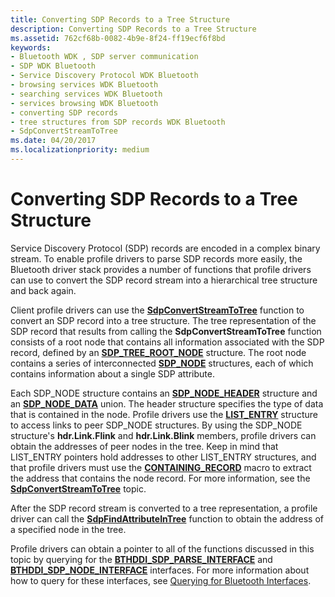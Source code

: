 ```yaml
---
title: Converting SDP Records to a Tree Structure
description: Converting SDP Records to a Tree Structure
ms.assetid: 762cf68b-0082-4b9e-8f24-ff19ecf6f8bd
keywords:
- Bluetooth WDK , SDP server communication
- SDP WDK Bluetooth
- Service Discovery Protocol WDK Bluetooth
- browsing services WDK Bluetooth
- searching services WDK Bluetooth
- services browsing WDK Bluetooth
- converting SDP records
- tree structures from SDP records WDK Bluetooth
- SdpConvertStreamToTree
ms.date: 04/20/2017
ms.localizationpriority: medium
---
```


# Converting SDP Records to a Tree Structure


Service Discovery Protocol (SDP) records are encoded in a complex binary stream. To enable profile drivers to parse SDP records more easily, the Bluetooth driver stack provides a number of functions that profile drivers can use to convert the SDP record stream into a hierarchical tree structure and back again.

Client profile drivers can use the [**SdpConvertStreamToTree**](https://msdn.microsoft.com/library/windows/hardware/ff536794) function to convert an SDP record into a tree structure. The tree representation of the SDP record that results from calling the **SdpConvertStreamToTree** function consists of a root node that contains all information associated with the SDP record, defined by an [**SDP\_TREE\_ROOT\_NODE**](https://msdn.microsoft.com/library/windows/hardware/ff536851) structure. The root node contains a series of interconnected [**SDP\_NODE**](https://msdn.microsoft.com/library/windows/hardware/ff536848) structures, each of which contains information about a single SDP attribute.

Each SDP\_NODE structure contains an [**SDP\_NODE\_HEADER**](https://msdn.microsoft.com/library/windows/hardware/ff536850) structure and an [**SDP\_NODE\_DATA**](https://msdn.microsoft.com/library/windows/hardware/ff536849) union. The header structure specifies the type of data that is contained in the node. Profile drivers use the [**LIST\_ENTRY**](https://msdn.microsoft.com/library/windows/hardware/ff554296) structure to access links to peer SDP\_NODE structures. By using the SDP\_NODE structure's **hdr.Link.Flink** and **hdr.Link.Blink** members, profile drivers can obtain the addresses of peer nodes in the tree. Keep in mind that LIST\_ENTRY pointers hold addresses to other LIST\_ENTRY structures, and that profile drivers must use the [**CONTAINING\_RECORD**](https://msdn.microsoft.com/library/windows/hardware/ff542043) macro to extract the address that contains the node record. For more information, see the [**SdpConvertStreamToTree**](https://msdn.microsoft.com/library/windows/hardware/ff536794) topic.

After the SDP record stream is converted to a tree representation, a profile driver can call the [**SdpFindAttributeInTree**](https://msdn.microsoft.com/library/windows/hardware/ff536838) function to obtain the address of a specified node in the tree.

Profile drivers can obtain a pointer to all of the functions discussed in this topic by querying for the [**BTHDDI\_SDP\_PARSE\_INTERFACE**](https://msdn.microsoft.com/library/windows/hardware/ff536636) and [**BTHDDI\_SDP\_NODE\_INTERFACE**](https://msdn.microsoft.com/library/windows/hardware/ff536635) interfaces. For more information about how to query for these interfaces, see [Querying for Bluetooth Interfaces](querying-for-bluetooth-interfaces.md).

 

 





